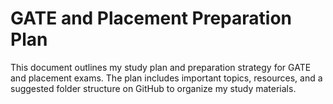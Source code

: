 # GATE and Placement Preparation Plan

This document outlines my study plan and preparation strategy for GATE and placement exams. The plan includes important topics, resources, and a suggested folder structure on GitHub to organize my study materials.

